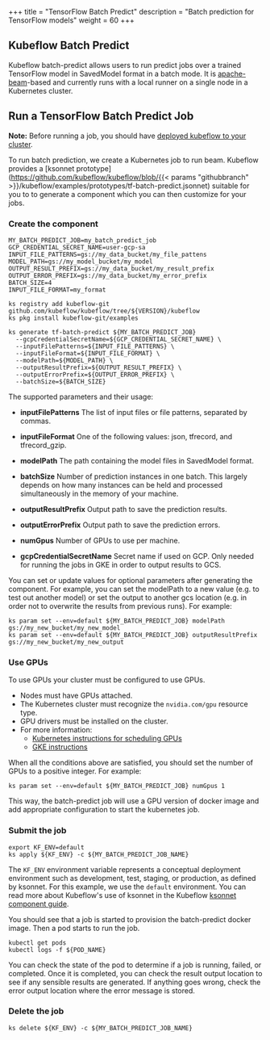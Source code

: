 +++
title = "TensorFlow Batch Predict"
description = "Batch prediction for TensorFlow models"
weight = 60
+++

## Kubeflow Batch Predict

Kubeflow batch-predict allows users to run predict jobs over a trained
TensorFlow model in SavedModel format in a batch mode. It is
[apache-beam](https://beam.apache.org/)-based and currently runs with a local
runner on a single node in a Kubernetes cluster.


## Run a TensorFlow Batch Predict Job

**Note:** Before running a job, you should have [deployed kubeflow to your cluster](#deploy-kubeflow).

To run batch prediction, we create a Kubernetes job to run beam.  Kubeflow provides a [ksonnet prototype](https://github.com/kubeflow/kubeflow/blob/{{< params "githubbranch" >}}/kubeflow/examples/prototypes/tf-batch-predict.jsonnet) suitable for you to to generate a component which you can then customize for your jobs.

### Create the component

```
MY_BATCH_PREDICT_JOB=my_batch_predict_job
GCP_CREDENTIAL_SECRET_NAME=user-gcp-sa
INPUT_FILE_PATTERNS=gs://my_data_bucket/my_file_pattens
MODEL_PATH=gs://my_model_bucket/my_model
OUTPUT_RESULT_PREFIX=gs://my_data_bucket/my_result_prefix
OUTPUT_ERROR_PREFIX=gs://my_data_bucket/my_error_prefix
BATCH_SIZE=4
INPUT_FILE_FORMAT=my_format

ks registry add kubeflow-git github.com/kubeflow/kubeflow/tree/${VERSION}/kubeflow
ks pkg install kubeflow-git/examples

ks generate tf-batch-predict ${MY_BATCH_PREDICT_JOB}
  --gcpCredentialSecretName=${GCP_CREDENTIAL_SECRET_NAME} \
  --inputFilePatterns=${INPUT_FILE_PATTERNS} \
  --inputFileFormat=${INPUT_FILE_FORMAT} \
  --modelPath=${MODEL_PATH} \
  --outputResultPrefix=${OUTPUT_RESULT_PREFIX} \
  --outputErrorPrefix=${OUTPUT_ERROR_PREFIX} \
  --batchSize=${BATCH_SIZE}
```

The supported parameters and their usage:

  * **inputFilePatterns** The list of input files or file patterns, separated by commas.

  * **inputFileFormat** One of the following values: json, tfrecord, and tfrecord_gzip.

  * **modelPath** The path containing the model files in SavedModel format.

  * **batchSize** Number of prediction instances in one batch. This largely
    depends on how many instances can be held and processed simultaneously in the
    memory of your machine.

  * **outputResultPrefix** Output path to save the prediction results.

  * **outputErrorPrefix** Output path to save the prediction errors.

  * **numGpus** Number of GPUs to use per machine.

  * **gcpCredentialSecretName** Secret name if used on GCP. Only needed for running the jobs in GKE in order to output results to GCS.

You can set or update values for optional parameters after generating the
component. For example, you can set the modelPath to a new value (e.g. to test
out another model) or set the output to another gcs location (e.g. in order not
to overwrite the results from previous
runs). For example:

```
ks param set --env=default ${MY_BATCH_PREDICT_JOB} modelPath gs://my_new_bucket/my_new_model
ks param set --env=default ${MY_BATCH_PREDICT_JOB} outputResultPrefix gs://my_new_bucket/my_new_output
```


### Use GPUs

To use GPUs your cluster must be configured to use GPUs.

  * Nodes must have GPUs attached.
  * The Kubernetes cluster must recognize the `nvidia.com/gpu` resource type.
  * GPU drivers must be installed on the cluster.
  * For more information:
      * [Kubernetes instructions for scheduling GPUs](https://kubernetes.io/docs/tasks/manage-gpus/scheduling-gpus/)
      * [GKE instructions](https://cloud.google.com/kubernetes-engine/docs/concepts/gpus)

When all the conditions above are satisfied, you should set the number of GPUs to a positive integer. For example:

```
ks param set --env=default ${MY_BATCH_PREDICT_JOB} numGpus 1
```

This way, the batch-predict job will use a GPU version of docker image and add appropriate
configuration to start the kubernetes job.


### Submit the job

```
export KF_ENV=default
ks apply ${KF_ENV} -c ${MY_BATCH_PREDICT_JOB_NAME}
```

The `KF_ENV` environment variable represents a conceptual deployment environment 
such as development, test, staging, or production, as defined by 
ksonnet. For this example, we use the `default` environment.
You can read more about Kubeflow's use of ksonnet in the Kubeflow 
[ksonnet component guide](/docs/components/ksonnet/).

You should see that a job is started to provision the batch-predict docker image.
Then a pod starts to run the job.

```
kubectl get pods
kubectl logs -f ${POD_NAME}
```

You can check the state of the pod to determine if a job is running,
failed, or completed. Once it is completed, you can check
the result output location to see if any sensible results are generated. If
anything goes wrong, check the error output location where the error message is
stored.

### Delete the job

```
ks delete ${KF_ENV} -c ${MY_BATCH_PREDICT_JOB_NAME}
```
